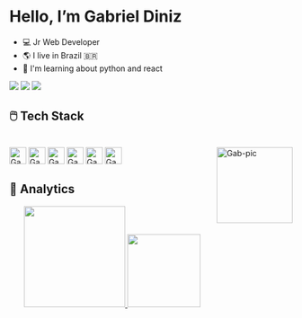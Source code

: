 <h1>Hello, I’m Gabriel Diniz</h1>

- 💻  Jr Web Developer
- 🌎  I live in Brazil 🇧🇷
- 🧠  I'm learning about python and react



<div> 
  <!--<a href="" target="_blank"><img src="https://img.shields.io/badge/YouTube-FF0000?style=for-the-badge&logo=youtube&logoColor=white" target="_blank"></a>-->
  <a href="https://www.instagram.com/0.gabriel.diniz.1/" target="_blank"><img src="https://img.shields.io/badge/-Instagram-%23E4405F?style=for-the-badge&logo=instagram&logoColor=white" target="_blank"></a>
<!-- <a href="" target="_blank"><img src="https://img.shields.io/badge/Discord-7289DA?style=for-the-badge&logo=discord&logoColor=white" target="_blank"></a> -->
  <a href = "mailto:gabriel.sou.diniz.2003@gmail.com"><img src="https://img.shields.io/badge/-Gmail-%23333?style=for-the-badge&logo=gmail&logoColor=white" target="_blank"></a>
  <a href="https://www.linkedin.com/in/gabriel-diniz-415604230/" target="_blank"><img src="https://img.shields.io/badge/-LinkedIn-%230077B5?style=for-the-badge&logo=linkedin&logoColor=white" target="_blank"></a>
</div>



<h2>🖱️ Tech Stack</h2>

<div style="display: inline_block"><br>
  <!--
  <img align="center" alt="Gab-HTML" height="30" width="40" src="https://raw.githubusercontent.com/devicons/devicon/master/icons/html5/html5-original.svg">
  <img align="center" alt="Gab-CSS" height="30" width="40" src="https://raw.githubusercontent.com/devicons/devicon/master/icons/css3/css3-original.svg">
  <img align="center" alt="Gab-Js" height="30" width="40" src="https://raw.githubusercontent.com/devicons/devicon/master/icons/javascript/javascript-plain.svg">
  <img align="center" alt="Gab-Csharp" height="30" width="40" src="https://raw.githubusercontent.com/devicons/devicon/master/icons/csharp/csharp-original.svg">
  <img align="center" alt="Gab-Python" height="30" width="40" src="https://raw.githubusercontent.com/devicons/devicon/master/icons/python/python-original.svg">
  <img align="center" alt="Gab-React" height="30" width="40" src="https://raw.githubusercontent.com/devicons/devicon/master/icons/react/react-original.svg">
  -->  

  <img alt="Gab-HTML2" height="30" src="https://img.shields.io/badge/HTML5-E34F26?style=for-the-badge&logo=html5&logoColor=white">
  <img alt="Gab-css2" height="30" src="https://img.shields.io/badge/CSS3-1572B6?style=for-the-badge&logo=css3&logoColor=white">
  <img alt="Gab-js2" height="30" src="https://img.shields.io/badge/JavaScript-323330?style=for-the-badge&logo=javascript&logoColor=F7DF1E">
  <img alt="Gab-c2" height="30" src="https://img.shields.io/badge/C-00599C?style=for-the-badge&logo=c&logoColor=white">
  <img alt="Gab-python2" height="30" src="https://img.shields.io/badge/Python-14354C?style=for-the-badge&logo=python&logoColor=white">
  <img alt="Gab-react2" height="30" src="https://img.shields.io/badge/React-20232A?style=for-the-badge&logo=react&logoColor=61DAFB">
   
   <img align="right" alt="Gab-pic" height='135' src="https://i.pinimg.com/originals/e4/26/70/e426702edf874b181aced1e2fa5c6cde.gif">
</div>
  
  ##
  


<h2>🔧 Analytics</h2>

<div align="center">
  <a href="https://github.com/TheGabrielDiniz">
  <img height="180em" src="https://github-readme-stats.vercel.app/api?username=TheGabrielDiniz&show_icons=true&theme=highcontrast&include_all_commits=true&count_private=true"/>
  <img height="130em" src="https://github-readme-stats.vercel.app/api/top-langs/?username=TheGabrielDiniz&layout=compact&langs_count=7&theme=highcontrast"/>
</div>
  
